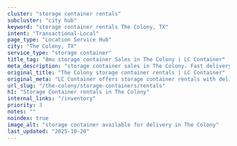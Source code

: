 ```yaml
---
cluster: "storage container rentals"
subcluster: "city hub"
keyword: "storage container rentals The Colony, TX"
intent: "Transactional-Local"
page_type: "Location Service Hub"
city: "The Colony, TX"
service_type: "storage container"
title_tag: "8mu storage container Sales in The Colony | LC Container"
meta_description: "storage container sales in The Colony. Fast delivery, competitive pricing. Serving storage containers area. Quote ID: LBH. Call (214) 524-4168 for your free quote today."
original_title: "The Colony storage container rentals | LC Container"
original_meta: "LC Container offers storage container rentals with delivery in The Colony, TX. Local. Fast quotes. Since 2003."
url_slug: "/the-colony/storage-containers/rentals"
h1: "Storage Container rentals in The Colony"
internal_links: "/inventory"
priority: 3
notes: ""
noindex: true
image_alt: "storage container available for delivery in The Colony"
last_updated: "2025-10-20"
---
```


<!-- TODO: Add unique city/inventory copy, images, and internal links here. -->

